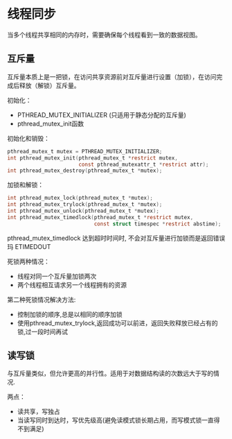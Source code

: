 # 线程同步

当多个线程共享相同的内存时，需要确保每个线程看到一致的数据视图。

## 互斥量

互斥量本质上是一把锁，在访问共享资源前对互斥量进行设置（加锁），在访问完成后释放（解锁）互斥量。

初始化：

- PTHREAD_MUTEX_INITIALIZER (只适用于静态分配的互斥量)
- pthread_mutex_init函数

初始化和销毁：

```c
pthread_mutex_t mutex = PTHREAD_MUTEX_INITIALIZER;
int pthread_mutex_init(pthread_mutex_t *restrict mutex,
                       const pthread_mutexattr_t *restrict attr);
int pthread_mutex_destroy(pthread_mutex_t *mutex);
```

加锁和解锁：

```c
int pthread_mutex_lock(pthread_mutex_t *mutex);
int pthread_mutex_trylock(pthread_mutex_t *mutex);
int pthread_mutex_unlock(pthread_mutex_t *mutex);
int pthread_mutex_timedlock(pthread_mutex_t *restrict mutex,
                            const struct timespec *restrict abstime);
```
pthread_mutex_timedlock 达到超时时间时, 不会对互斥量进行加锁而是返回错误玛 ETIMEDOUT

死锁两种情况：

 - 线程对同一个互斥量加锁两次
 - 两个线程相互请求另一个线程拥有的资源

 第二种死锁情况解决方法:

 - 控制加锁的顺序,总是以相同的顺序加锁
 - 使用pthread_mutex_trylock,返回成功可以前进，返回失败释放已经占有的锁,过一段时间再试

## 读写锁

与互斥量类似，但允许更高的并行性。适用于对数据结构读的次数远大于写的情况.

两点： 

- 读共享，写独占
- 当读写同时到达时，写优先级高(避免读模式锁长期占用，而写模式锁一直得不到满足)
